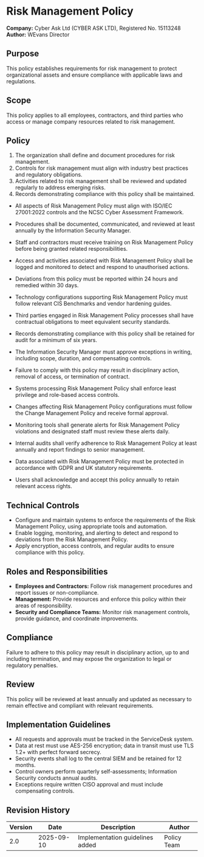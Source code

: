 # Risk Management Policy

**Company:** Cyber Ask Ltd (CYBER ASK LTD), Registered No. 15113248  
**Author:** WEvans Director

## Purpose

This policy establishes requirements for risk management to protect organizational assets and ensure compliance with applicable laws and regulations.

## Scope

This policy applies to all employees, contractors, and third parties who access or manage company resources related to risk management.

## Policy
1. The organization shall define and document procedures for risk management.
2. Controls for risk management must align with industry best practices and regulatory obligations.
3. Activities related to risk management shall be reviewed and updated regularly to address emerging risks.
4. Records demonstrating compliance with this policy shall be maintained.

- All aspects of Risk Management Policy must align with ISO/IEC 27001:2022 controls and the NCSC Cyber Assessment Framework.
- Procedures shall be documented, communicated, and reviewed at least annually by the Information Security Manager.
- Staff and contractors must receive training on Risk Management Policy before being granted related responsibilities.
- Access and activities associated with Risk Management Policy shall be logged and monitored to detect and respond to unauthorised actions.
- Deviations from this policy must be reported within 24 hours and remedied within 30 days.
- Technology configurations supporting Risk Management Policy must follow relevant CIS Benchmarks and vendor hardening guides.
- Third parties engaged in Risk Management Policy processes shall have contractual obligations to meet equivalent security standards.
- Records demonstrating compliance with this policy shall be retained for audit for a minimum of six years.
- The Information Security Manager must approve exceptions in writing, including scope, duration, and compensating controls.
- Failure to comply with this policy may result in disciplinary action, removal of access, or termination of contract.

- Systems processing Risk Management Policy shall enforce least privilege and role-based access controls.
- Changes affecting Risk Management Policy configurations must follow the Change Management Policy and receive formal approval.
- Monitoring tools shall generate alerts for Risk Management Policy violations and designated staff must review these alerts daily.
- Internal audits shall verify adherence to Risk Management Policy at least annually and report findings to senior management.
- Data associated with Risk Management Policy must be protected in accordance with GDPR and UK statutory requirements.
- Users shall acknowledge and accept this policy annually to retain relevant access rights.

## Technical Controls

- Configure and maintain systems to enforce the requirements of the Risk Management Policy, using appropriate tools and automation.
- Enable logging, monitoring, and alerting to detect and respond to deviations from the Risk Management Policy.
- Apply encryption, access controls, and regular audits to ensure compliance with this policy.

## Roles and Responsibilities

- **Employees and Contractors:** Follow risk management procedures and report issues or non-compliance.
- **Management:** Provide resources and enforce this policy within their areas of responsibility.
- **Security and Compliance Teams:** Monitor risk management controls, provide guidance, and coordinate improvements.

## Compliance

Failure to adhere to this policy may result in disciplinary action, up to and including termination, and may expose the organization to legal or regulatory penalties.

## Review

This policy will be reviewed at least annually and updated as necessary to remain effective and compliant with relevant requirements.

## Implementation Guidelines
- All requests and approvals must be tracked in the ServiceDesk system.
- Data at rest must use AES-256 encryption; data in transit must use TLS 1.2+ with perfect forward secrecy.
- Security events shall log to the central SIEM and be retained for 12 months.
- Control owners perform quarterly self-assessments; Information Security conducts annual audits.
- Exceptions require written CISO approval and must include compensating controls.

## Revision History

| Version | Date | Description | Author |
| ------- | ---------- | ----------------------- | ------ |
| 2.0     | 2025-09-10 | Implementation guidelines added | Policy Team |
